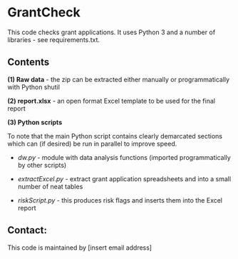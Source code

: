 # GrantCheck

This code checks grant applications. It uses Python 3 and a number of libraries - see requirements.txt.

## Contents 

**(1) Raw data** - the zip can be extracted either manually or programmatically with Python shutil

**(2) report.xlsx** - an open format Excel template to be used for the final report

**(3) Python scripts**

To note that the main Python script contains clearly demarcated sections which can (if desired) be run in parallel to improve speed.

- *dw.py* - module with data analysis functions (imported programmatically by other scripts) 

- *extractExcel.py* - extract grant application spreadsheets and into a small number of neat tables

- *riskScript.py* - this produces risk flags and inserts them into the Excel report


## Contact:

This code is maintained by [insert email address]



